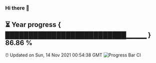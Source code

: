 ### Hi there 👋
⏳ Year progress { ██████████████████████████▁▁▁▁ } 86.86 %
---
⏰ Updated on Sun, 14 Nov 2021 00:54:38 GMT
![Progress Bar CI](https://github.com/liununu/liununu/workflows/Progress%20Bar%20CI/badge.svg)
